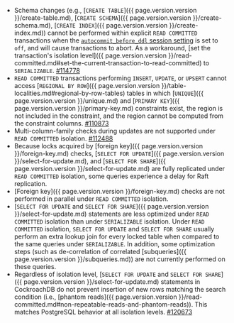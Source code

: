 - Schema changes (e.g., [`CREATE TABLE`]({{ page.version.version }}/create-table.md), [`CREATE SCHEMA`]({{ page.version.version }}/create-schema.md), [`CREATE INDEX`]({{ page.version.version }}/create-index.md)) cannot be performed within explicit `READ COMMITTED` transactions when the [`autocommit_before_ddl` session setting]({{page.version.version}}/set-vars.md#autocommit-before-ddl) is set to `off`, and will cause transactions to abort. As a workaround, [set the transaction's isolation level]({{ page.version.version }}/read-committed.md#set-the-current-transaction-to-read-committed) to `SERIALIZABLE`. [#114778](https://github.com/cockroachdb/cockroach/issues/114778)
- `READ COMMITTED` transactions performing `INSERT`, `UPDATE`, or `UPSERT` cannot access [`REGIONAL BY ROW`]({{ page.version.version }}/table-localities.md#regional-by-row-tables) tables in which [`UNIQUE`]({{ page.version.version }}/unique.md) and [`PRIMARY KEY`]({{ page.version.version }}/primary-key.md) constraints exist, the region is not included in the constraint, and the region cannot be computed from the constraint columns. [#110873](https://github.com/cockroachdb/cockroach/issues/110873)
- Multi-column-family checks during updates are not supported under `READ COMMITTED` isolation. [#112488](https://github.com/cockroachdb/cockroach/issues/112488)
- Because locks acquired by [foreign key]({{ page.version.version }}/foreign-key.md) checks, [`SELECT FOR UPDATE`]({{ page.version.version }}/select-for-update.md), and [`SELECT FOR SHARE`]({{ page.version.version }}/select-for-update.md) are fully replicated under `READ COMMITTED` isolation, some queries experience a delay for Raft replication.
- [Foreign key]({{ page.version.version }}/foreign-key.md) checks are not performed in parallel under `READ COMMITTED` isolation.
- [`SELECT FOR UPDATE` and `SELECT FOR SHARE`]({{ page.version.version }}/select-for-update.md) statements are less optimized under `READ COMMITTED` isolation than under `SERIALIZABLE` isolation. Under `READ COMMITTED` isolation, `SELECT FOR UPDATE` and `SELECT FOR SHARE` usually perform an extra lookup join for every locked table when compared to the same queries under `SERIALIZABLE`. In addition, some optimization steps (such as de-correlation of correlated [subqueries]({{ page.version.version }}/subqueries.md)) are not currently performed on these queries.
- Regardless of isolation level, [`SELECT FOR UPDATE` and `SELECT FOR SHARE`]({{ page.version.version }}/select-for-update.md) statements in CockroachDB do not prevent insertion of new rows matching the search condition (i.e., [phantom reads]({{ page.version.version }}/read-committed.md#non-repeatable-reads-and-phantom-reads)). This matches PostgreSQL behavior at all isolation levels. [#120673](https://github.com/cockroachdb/cockroach/issues/120673)